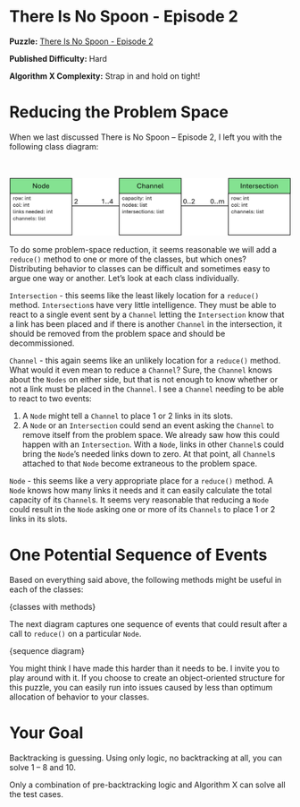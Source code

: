 # There Is No Spoon - Episode 2

__Puzzle:__ [There Is No Spoon - Episode 2](https://www.codingame.com/training/hard/there-is-no-spoon-episode-2)

__Published Difficulty:__ Hard

__Algorithm X Complexity:__ Strap in and hold on tight!

# Reducing the Problem Space

When we last discussed There is No Spoon – Episode 2, I left you with the following class diagram:

<BR><BR>
![No Spoon 2 - OOD](NoSpoon2ClassesWithLists.png)
<BR>

To do some problem-space reduction, it seems reasonable we will add a `reduce()` method to one or more of the classes, but which ones? Distributing behavior to classes can be difficult and sometimes easy to argue one way or another. Let’s look at each class individually.

`Intersection` - this seems like the least likely location for a `reduce()` method. `Intersection`s have very little intelligence. They must be able to react to a single event sent by a `Channel` letting the `Intersection` know that a link has been placed and if there is another `Channel` in the intersection, it should be removed from the problem space and should be decommissioned.

`Channel` - this again seems like an unlikely location for a `reduce()` method. What would it even mean to reduce a `Channel`? Sure, the `Channel` knows about the `Nodes` on either side, but that is not enough to know whether or not a link must be placed in the `Channel`. I see a `Channel` needing to be able to react to two events:

1.	A `Node` might tell a `Channel` to place 1 or 2 links in its slots.
2.	A `Node` or an `Intersection` could send an event asking the `Channel`  to remove itself from the problem space. We already saw how this could happen with an `Intersection`. With a `Node`, links in other `Channel`s could bring the `Node`’s needed links down to zero. At that point, all `Channel`s attached to that `Node` become extraneous to the problem space.

`Node` - this seems like a very appropriate place for a `reduce()` method. A `Node` knows how many links it needs and it can easily calculate the total capacity of its `Channel`s. It seems very reasonable that reducing a `Node` could result in the `Node` asking one or more of its `Channels` to place 1 or 2 links in its slots.

# One Potential Sequence of Events

Based on everything said above, the following methods might be useful in each of the classes:

{classes with methods}

The next diagram captures one sequence of events that could result after a call to `reduce()` on a particular `Node`.

{sequence diagram}

You might think I have made this harder than it needs to be. I invite you to play around with it. If you choose to create an object-oriented structure for this puzzle, you can easily run into issues caused by less than optimum allocation of behavior to your classes.

# Your Goal




Backtracking is guessing. Using only logic, no backtracking at all, you can solve 1 – 8 and 10.

Only a combination of pre-backtracking logic and Algorithm X can solve all the test cases.

